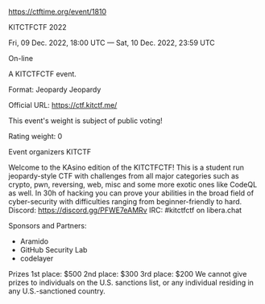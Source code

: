 https://ctftime.org/event/1810

KITCTFCTF 2022

Fri, 09 Dec. 2022, 18:00 UTC — Sat, 10 Dec. 2022, 23:59 UTC 

On-line

A KITCTFCTF event.

Format: Jeopardy Jeopardy

Official URL: https://ctf.kitctf.me/

This event's weight is subject of public voting!

Rating weight: 0 

Event organizers 
KITCTF


Welcome to the KAsino edition of the KITCTFCTF!
This is a student run jeopardy-style CTF with challenges from all major categories such as crypto, pwn, reversing, web, misc and some more exotic ones like CodeQL as well. In 30h of 
hacking you can prove your abilities in the broad field of cyber-security with difficulties ranging from beginner-friendly to hard.
Discord: https://discord.gg/PFWE7eAMRv
IRC: #kitctfctf on libera.chat

Sponsors and Partners:
- Aramido
- GitHub Security Lab
- codelayer

Prizes
1st place: $500
2nd place: $300
3rd place: $200
We cannot give prizes to individuals on the U.S. sanctions list, or any individual residing in any U.S.-sanctioned country.

